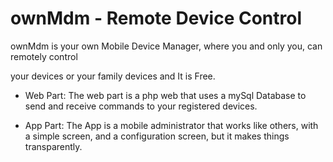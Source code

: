 ownMdm - Remote Device Control
==============================

ownMdm is your own Mobile Device Manager, where you and only you, can remotely control

your devices or your family devices and It is Free.

- Web Part: The web part is a php web that uses a mySql Database to send and receive commands to your registered devices.

- App Part: The App is a mobile administrator that works like others, with a simple screen, and a configuration screen, but it makes things transparently.